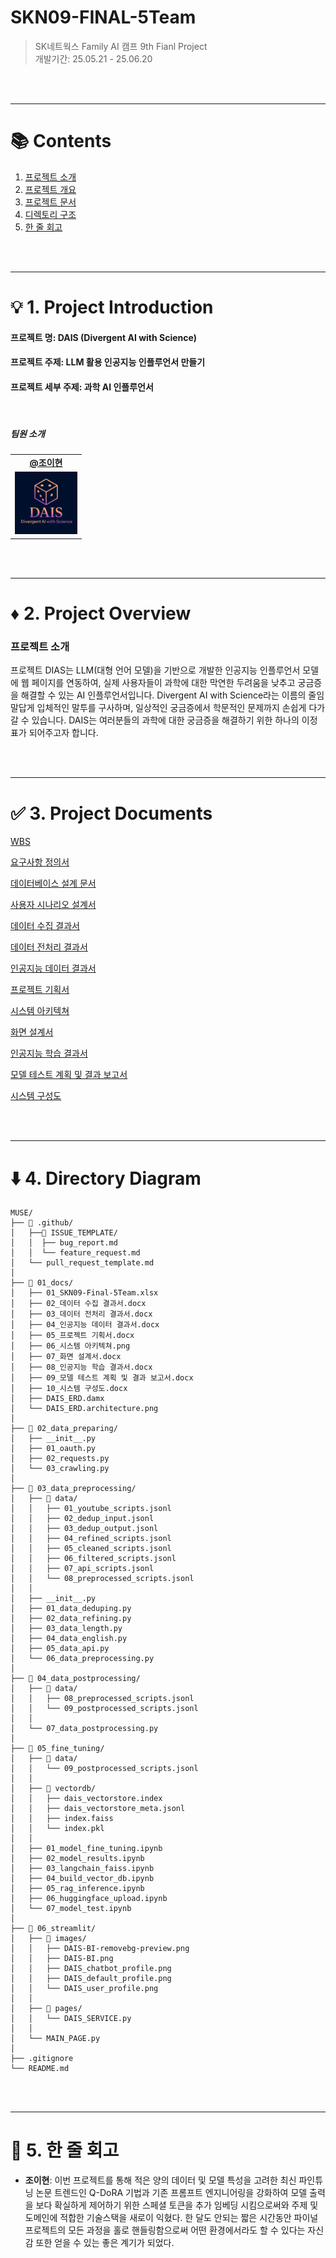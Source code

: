 # **SKN09-FINAL-5Team**

> SK네트웍스 Family AI 캠프 9th Fianl Project <br>
> 개발기간: 25.05.21 - 25.06.20

<br><br>

---

# 📚 Contents

1. [프로젝트 소개](#1-Project-Introduction)
2. [프로젝트 개요](#2-Project-Overview)
3. [프로젝트 문서](#3-Project-Documents)
4. [디렉토리 구조](#4-Directory-Diagram)
5. [한 줄 회고](#5-Memoir)

<br><br>

---

# 💡 1. Project Introduction

#### 프로젝트 명: DAIS (Divergent AI with Science)
#### 프로젝트 주제: LLM 활용 인공지능 인플루언서 만들기
#### 프로젝트 세부 주제: 과학 AI 인플루언서

<br>

##### 팀원 소개

<table align="center" width="100%">
  <tr>
    <td align="center">
      <a href="https://github.com/SIQRIT"><b>@조이현</b></a>
    </td>
  </tr>
  <tr>
    <td align="center"><img src="./images/DAIS_BI.png" width="100px" /></td>
  </tr>
</table>

<br><br>

---

# ♦️ 2. Project Overview

### 프로젝트 소개
프로젝트 DIAS는 LLM(대형 언어 모델)을 기반으로 개발한 인공지능 인플루언서 모델에 웹 페이지를 연동하여, 실제 사용자들이 과학에 대한 막연한 두려움을 낮추고 궁금증을 해결할 수 있는 AI 인플루언서입니다. Divergent AI with Science라는 이름의 줄임말답게 입체적인 말투를 구사하며, 일상적인 궁금증에서 학문적인 문제까지 손쉽게 다가갈 수 있습니다. DAIS는 여러분들의 과학에 대한 궁금증을 해결하기 위한 하나의 이정표가 되어주고자 합니다.

<br><br>

---

# ✅ 3. Project Documents

[WBS](./01_docs/01_SKN09-Final-5Team.xlsx)


[요구사항 정의서](./01_docs/01_SKN09-Final-5Team.xlsx)


[데이터베이스 설계 문서](./01_docs/01_SKN09-Final-5Team.xlsx)


[사용자 시나리오 설계서](./01_docs/01_SKN09-Final-5Team.xlsx)


[데이터 수집 결과서](./01_docs/02_데이터%20수집%20결과서.docx)


[데이터 전처리 결과서](./01_docs/03_데이터%20전처리%20결과서.docx)


[인공지능 데이터 결과서](./01_docs/04_인공지능%20데이터%20결과서.docx)


[프로젝트 기획서](./01_docs/05_프로젝트%20기획서.docx)


[시스템 아키텍쳐](./01_docs/06_시스템%20아키텍쳐.png)


[화면 설계서](./01_docs/07_화면%20설계서.docx)


[인공지능 학습 결과서](./01_docs/08_인공지능%20학습%20결과서.docx)


[모델 테스트 계획 및 결과 보고서](./01_docs/09_모델%20테스트%20계획%20및%20결과%20보고서.docx)


[시스템 구성도](./01_docs/10_시스템%20구성도.docx)


<br><br>

---

# ⬇️ 4. Directory Diagram

```
MUSE/
├── 📁 .github/
│   ├──📁 ISSUE_TEMPLATE/
│   │  ├── bug_report.md
│   │  └── feature_request.md
│   └── pull_request_template.md
│
├── 📁 01_docs/
│   ├── 01_SKN09-Final-5Team.xlsx
│   ├── 02_데이터 수집 결과서.docx
│   ├── 03_데이터 전처리 결과서.docx
│   ├── 04_인공지능 데이터 결과서.docx
│   ├── 05_프로젝트 기획서.docx
│   ├── 06_시스템 아키텍쳐.png
│   ├── 07_화면 설계서.docx
│   ├── 08_인공지능 학습 결과서.docx
│   ├── 09_모델 테스트 계획 및 결과 보고서.docx
│   ├── 10_시스템 구성도.docx
│   ├── DAIS_ERD.damx
│   └── DAIS_ERD.architecture.png
│
├── 📁 02_data_preparing/
│   ├── __init__.py
│   ├── 01_oauth.py
│   ├── 02_requests.py
│   └── 03_crawling.py
│
├── 📁 03_data_preprocessing/ 
│   ├── 📁 data/
│   │   ├── 01_youtube_scripts.jsonl
│   │   ├── 02_dedup_input.jsonl
│   │   ├── 03_dedup_output.jsonl
│   │   ├── 04_refined_scripts.jsonl
│   │   ├── 05_cleaned_scripts.jsonl
│   │   ├── 06_filtered_scripts.jsonl
│   │   ├── 07_api_scripts.jsonl
│   │   └── 08_preprocessed_scripts.jsonl
│   │
│   ├── __init__.py
│   ├── 01_data_deduping.py
│   ├── 02_data_refining.py
│   ├── 03_data_length.py
│   ├── 04_data_english.py
│   ├── 05_data_api.py
│   └── 06_data_preprocessing.py
│
├── 📁 04_data_postprocessing/ 
│   ├── 📁 data/
│   │   ├── 08_preprocessed_scripts.jsonl
│   │   └── 09_postprocessed_scripts.jsonl
│   │
│   └── 07_data_postprocessing.py
│
├── 📁 05_fine_tuning/ 
│   ├── 📁 data/
│   │   └── 09_postprocessed_scripts.jsonl
│   │
│   ├── 📁 vectordb/
│   │   ├── dais_vectorstore.index
│   │   ├── dais_vectorstore_meta.jsonl
│   │   ├── index.faiss
│   │   └── index.pkl
│   │
│   ├── 01_model_fine_tuning.ipynb
│   ├── 02_model_results.ipynb
│   ├── 03_langchain_faiss.ipynb
│   ├── 04_build_vector_db.ipynb
│   ├── 05_rag_inference.ipynb
│   ├── 06_huggingface_upload.ipynb
│   └── 07_model_test.ipynb
│
├── 📁 06_streamlit/ 
│   ├── 📁 images/
│   │   ├── DAIS-BI-removebg-preview.png
│   │   ├── DAIS-BI.png
│   │   ├── DAIS_chatbot_profile.png
│   │   ├── DAIS_default_profile.png
│   │   └── DAIS_user_profile.png
│   │
│   ├── 📁 pages/
│   │   └── DAIS_SERVICE.py
│   │
│   └── MAIN_PAGE.py
│
├── .gitignore
└── README.md
```

<br><br>

---

# 🤭 5. 한 줄 회고
- **조이현**: 이번 프로젝트를 통해 적은 양의 데이터 및 모델 특성을 고려한 최신 파인튜닝 논문 트렌드인 Q-DoRA 기법과 기존 프롬프트 엔지니어링을 강화하여 모델 출력을 보다 확실하게 제어하기 위한 스페셜 토큰을 추가 임베딩 시킴으로써와 주제 및 도메인에 적합한 기술스택을 새로이 익혔다. 한 달도 안되는 짧은 시간동안 파이널 프로젝트의 모든 과정을 홀로 핸들링함으로써 어떤 환경에서라도 할 수 있다는 자신감 또한 얻을 수 있는 좋은 계기가 되었다.

<br><br>
